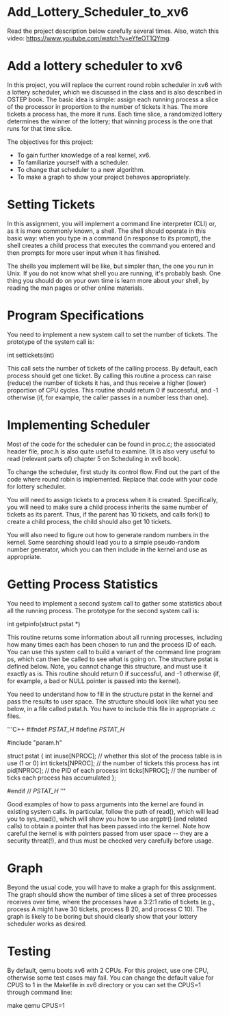 # Add_Lottery_Scheduler_to_xv6

Read the project description below carefully several times. Also, watch this video: https://www.youtube.com/watch?v=eYfeOT1QYmg.

# Add a lottery scheduler to xv6
In this project, you will replace the current round robin scheduler in xv6 with a lottery scheduler, which we discussed in the class and is also described in OSTEP book. The basic idea is simple: assign each running process a slice of the processor in proportion to the number of tickets it has. The more tickets a process has, the more it runs. Each time slice, a randomized lottery determines the winner of the lottery; that winning process is the one that runs for that time slice.

The objectives for this project:

* To gain further knowledge of a real kernel, xv6.
* To familiarize yourself with a scheduler.
* To change that scheduler to a new algorithm.
* To make a graph to show your project behaves appropriately.


# Setting Tickets
In this assignment, you will implement a command line interpreter (CLI) or, as it is more commonly known, a shell. The shell should operate in this basic way: when you type in a command (in response to its prompt), the shell creates a child process that executes the command you entered and then prompts for more user input when it has finished.

The shells you implement will be like, but simpler than, the one you run in Unix. If you do not know what shell you are running, it's probably bash. One thing you should do on your own time is learn more about your shell, by reading the man pages or other online materials.


# Program Specifications
You need to implement a new system call to set the number of tickets. The prototype of the system call is:

int settickets(int)

This call sets the number of tickets of the calling process. By default, each process should get one ticket. By calling this routine a process can raise (reduce) the number of tickets it has, and thus receive a higher (lower) proportion of CPU cycles. This routine should return 0 if successful, and -1 otherwise (if, for example, the caller passes in a number less than one).

# Implementing Scheduler
Most of the code for the scheduler can be found in proc.c; the associated header file, proc.h is also quite useful to examine. (It is also very useful to read (relevant parts of) chapter 5 on Scheduling in xv6 book).

To change the scheduler, first study its control flow. Find out the part of the code where round robin is implemented. Replace that code with your code for lottery scheduler.

You will need to assign tickets to a process when it is created. Specifically, you will need to make sure a child process inherits the same number of tickets as its parent. Thus, if the parent has 10 tickets, and calls fork() to create a child process, the child should also get 10 tickets.

You will also need to figure out how to generate random numbers in the kernel. Some searching should lead you to a simple pseudo-random number generator, which you can then include in the kernel and use as appropriate.


# Getting Process Statistics
You need to implement a second system call to gather some statistics about all the running process. The prototype for the second system call is:

int getpinfo(struct pstat *)

This routine returns some information about all running processes, including how many times each has been chosen to run and the process ID of each. You can use this system call to build a variant of the command line program ps, which can then be called to see what is going on. The structure pstat is defined below. Note, you cannot change this structure, and must use it exactly as is. This routine should return 0 if successful, and -1 otherwise (if, for example, a bad or NULL pointer is passed into the kernel).

You need to understand how to fill in the structure pstat in the kernel and pass the results to user space. The structure should look like what you see below, in a file called pstat.h. You have to include this file in appropriate .c files.

'''C++
#ifndef _PSTAT_H_
#define _PSTAT_H_

#include "param.h"

struct pstat
{ 
int inuse[NPROC]; // whether this slot of the process table is in use (1 or 0)
int tickets[NPROC]; // the number of tickets this process has
int pid[NPROC]; // the PID of each process
int ticks[NPROC]; // the number of ticks each process has accumulated 
};

#endif // _PSTAT_H_
'''

Good examples of how to pass arguments into the kernel are found in existing system calls. In particular, follow the path of read(), which will lead you to sys_read(), which will show you how to use argptr() (and related calls) to obtain a pointer that has been passed into the kernel. Note how careful the kernel is with pointers passed from user space -- they are a security threat(!), and thus must be checked very carefully before usage.


# Graph
Beyond the usual code, you will have to make a graph for this assignment. The graph should show the number of time slices a set of three processes receives over time, where the processes have a 3:2:1 ratio of tickets (e.g., process A might have 30 tickets, process B 20, and process C 10). The graph is likely to be boring but should clearly show that your lottery scheduler works as desired.

# Testing
By default, qemu boots xv6 with 2 CPUs. For this project, use one CPU, otherwise some test cases may fail. You can change the default value for CPUS to 1 in the Makefile in xv6 directory or you can set the CPUS=1 through command line:

make qemu CPUS=1
